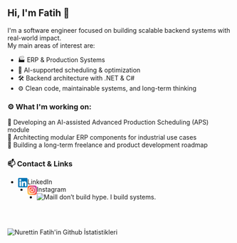 [//]:[![MasterHead](https://avatars.githubusercontent.com/u/43918312?s=400&u=fa5b2a6b55e77cea7e4f7235bbfedb54eae55490&v=4)](https://github.com/nfatihakkin)
## Hi, I'm Fatih 👋

I'm a software engineer focused on building scalable backend systems with real-world impact.  
My main areas of interest are:

- 🏭 ERP & Production Systems
- 🧠 AI-supported scheduling & optimization
- 🛠️ Backend architecture with .NET & C#
- ⚙️ Clean code, maintainable systems, and long-term thinking

### ⚙️ What I'm working on:
🔹 Developing an AI-assisted Advanced Production Scheduling (APS) module  
🔹 Architecting modular ERP components for industrial use cases  
🔹 Building a long-term freelance and product development roadmap


### 📫 Contact & Links

- <a href="https://www.linkedin.com/in/nfatihakkin/"><img align="left" src="https://github.com/nfatihakkin/nfatihakkin/blob/main/images/linkedin.png" alt="LinkedIn" width="21px"/></a> LinkedIn
- <a href="https://www.instagram.com/nfatihakkin/"><img align="left" src="https://github.com/nfatihakkin/nfatihakkin/blob/main/images/instagram.png" alt="Instagram" width="21px"/></a> Instagram
- <a href="mailto:nfatihakkin@gmail.com"><img align="left" src="https://img.shields.io/badge/gmail-%23DD0031.svg?&style=for-the-badge&logo=gmail&logoColor=white" alt="Mail" height="21px" /></a> I don’t build hype. I build systems.


<br /><br />


![Nurettin Fatih'in Github İstatistikleri](https://github-readme-stats.vercel.app/api?username=nfatihakkin&hide=contribs,prs)
